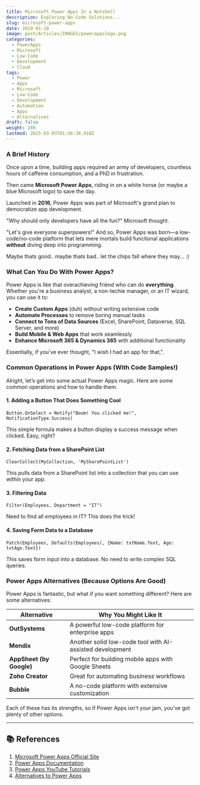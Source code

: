 ```yaml
---
title: Microsoft Power Apps In a Nutshell
description: Exploring No-Code Solutions...
slug: microsoft-power-apps
date: 2019-01-10
image: post/Articles/IMAGES/powerappslogo.png
categories:
  - PowerApps
  - Microsoft
  - Low-Code
  - Development
  - Cloud
tags:
  - Power
  - Apps
  - Microsoft
  - Low-Code
  - Development
  - Automation
  - Apps
  - Alternatives
draft: false
weight: 289
lastmod: 2025-03-03T01:56:38.910Z
---
```

<!-- 
## Microsoft Power Apps: The No-Code Superhero You Didn't Know You Needed -->

### A Brief History

Once upon a time, building apps required an army of developers, countless hours of caffeine consumption, and a PhD in frustration.

Then came **Microsoft Power Apps**, riding in on a white horse (or maybe a blue Microsoft logo) to save the day.

Launched in **2016**, Power Apps was part of Microsoft's grand plan to democratize app development.

"Why should only developers have all the fun?" Microsoft thought.

"Let's give everyone superpowers!" And so, Power Apps was born—a low-code/no-code platform that lets mere mortals build functional applications **without** diving deep into programming.

Maybe thats good.. maybe thats bad.. let the chips fall where they may... :)

### What Can You Do With Power Apps?

Power Apps is like that overachieving friend who can do **everything**. Whether you're a business analyst, a non-techie manager, or an IT wizard, you can use it to:

* **Create Custom Apps** (duh) without writing extensive code
* **Automate Processes** to remove boring manual tasks
* **Connect to Tons of Data Sources** (Excel, SharePoint, Dataverse, SQL Server, and more)
* **Build Mobile & Web Apps** that work seamlessly
* **Enhance Microsoft 365 & Dynamics 365** with additional functionality

Essentially, if you've ever thought, "I wish I had an app for that,".

 <!-- Power Apps is here to make it happen. -->

### Common Operations in Power Apps (With Code Samples!)

Alright, let’s get into some actual Power Apps magic. Here are some common operations and how to handle them.

#### 1. **Adding a Button That Does Something Cool**

```powerapps
Button.OnSelect = Notify("Boom! You clicked me!", NotificationType.Success)
```

This simple formula makes a button display a success message when clicked. Easy, right?

#### 2. **Fetching Data from a SharePoint List**

```powerapps
ClearCollect(MyCollection, 'MySharePointList')
```

This pulls data from a SharePoint list into a collection that you can use within your app.

#### 3. **Filtering Data**

```powerapps
Filter(Employees, Department = "IT")
```

Need to find all employees in IT? This does the trick!

#### 4. **Saving Form Data to a Database**

```powerapps
Patch(Employees, Defaults(Employees), {Name: txtName.Text, Age: txtAge.Text})
```

This saves form input into a database. No need to write complex SQL queries.

### Power Apps Alternatives (Because Options Are Good)

Power Apps is fantastic, but what if you want something different? Here are some alternatives:

| Alternative              | Why You Might Like It                                    |
| ------------------------ | -------------------------------------------------------- |
| **OutSystems**           | A powerful low-code platform for enterprise apps         |
| **Mendix**               | Another solid low-code tool with AI-assisted development |
| **AppSheet (by Google)** | Perfect for building mobile apps with Google Sheets      |
| **Zoho Creator**         | Great for automating business workflows                  |
| **Bubble**               | A no-code platform with extensive customization          |

Each of these has its strengths, so if Power Apps isn't your jam, you've got plenty of other options.

<!-- ### Final Thoughts

Microsoft Power Apps is a game-changer for businesses and individuals looking to build apps quickly and efficiently. Whether you need a simple data entry form or a full-blown enterprise application, Power Apps has your back.

So go forth, build apps, and automate the boring stuff—because life’s too short for manual data entry!

---

## 🔑 Key Ideas

| Topic  | Summary  |
|--------|---------|
| **History**  | Power Apps launched in 2016 to democratize app development  |
| **Use Cases**  | Create apps, automate tasks, connect to data sources  |
| **Common Operations**  | Buttons, fetching data, filtering, saving forms  |
| **Code Samples**  | Examples of Power Apps formulas in action  |
| **Alternatives**  | OutSystems, Mendix, AppSheet, Zoho Creator, Bubble  | -->

***

## 📚 References

1. [Microsoft Power Apps Official Site](https://powerapps.microsoft.com/)
2. [Power Apps Documentation](https://learn.microsoft.com/en-us/powerapps/)
3. [Power Apps YouTube Tutorials](https://www.youtube.com/c/MicrosoftPowerApps)
4. [Alternatives to Power Apps](https://www.gartner.com/reviews/market/enterprise-low-code-application-platform)
